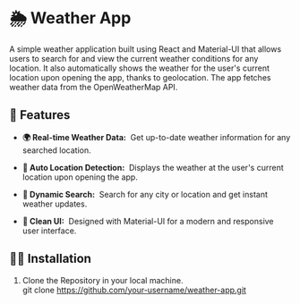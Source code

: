 # 🌦️ Weather App
A simple weather application built using React and Material-UI that allows users to search for and view the current weather conditions for any location. It also automatically shows the weather for the user's current location upon opening the app, thanks to geolocation. The app fetches weather data from the OpenWeatherMap API.
## 🚀 Features
* **🌍 Real-time Weather Data:**&nbsp; Get up-to-date weather information for any searched location.

* **📍 Auto Location Detection:**&nbsp; Displays the weather at the user's current location upon opening the app.

* **🔄 Dynamic Search:**&nbsp; Search for any city or location and get instant weather updates.

* **💅 Clean UI:**&nbsp;  Designed with Material-UI for a modern and responsive user interface.


## 🧑‍💻 Installation

1. Clone the Repository in your local machine.  
git clone https://github.com/your-username/weather-app.git
